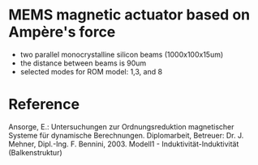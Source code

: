 # MEMS magnetic actuator based on Ampère's force

* two parallel monocrystalline silicon beams (1000x100x15um)
* the distance between beams is 90um
* selected modes for ROM model: 1,3, and 8

# Reference
Ansorge, E.: Untersuchungen zur Ordnungsreduktion magnetischer Systeme für dynamische Berechnungen.
Diplomarbeit, Betreuer: Dr. J. Mehner, Dipl.-Ing. F. Bennini, 2003.
Modell1	-	Induktivität-Induktivität (Balkenstruktur)
